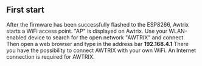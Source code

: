 ## **First start**

After the firmware has been successfully flashed to the ESP8266, Awtrix starts a WiFi access point. "AP" is displayed on Awtrix. Use your WLAN-enabled device to search for the open network "AWTRIX" and connect. Then open a web browser and type in the address bar
**192.168.4.1**
There you have the possibility to connect AWTRIX with your own WiFi. An Internet connection is required for AWTRIX. 